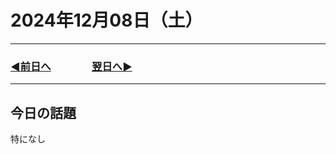 # 2024年12月08日（土）

---

### [◀️前日へ](https://github.com/yuasys/chatty-journal/blob/main/2024/12/2024-12-07.md)&emsp;&emsp;&emsp;&emsp;[翌日へ▶️](https://github.com/yuasys/chatty-journal/blob/main/2024/12/2024-12-09.md)

---

## 今日の話題

特になし
